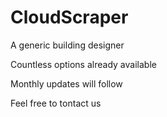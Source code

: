 # CloudScraper

A generic building designer

Countless options already available

Monthly updates will follow

Feel free to tontact us

